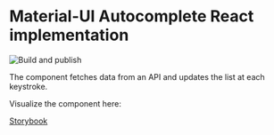 # Material-UI Autocomplete React implementation 

![Build and publish](https://github.com/m4nu56/pg-schema-restorer/workflows/Build%20and%20publish/badge.svg)

The component fetches data from an API and updates the list at each keystroke. 

Visualize the component here:

[Storybook](https://m4nu56.github.io/autocomplete-cities)

